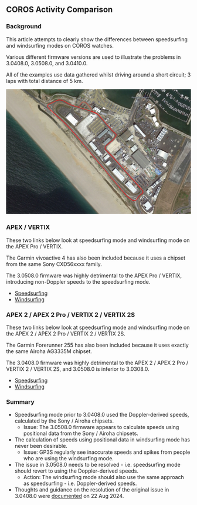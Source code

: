 ## COROS Activity Comparison

### Background

This article attempts to clearly show the differences between speedsurfing and windsurfing modes on COROS watches.

Various different firmware versions are used to illustrate the problems in 3.0408.0, 3.0508.0, and 3.0410.0.

All of the examples use data gathered whilst driving around a short circuit; 3 laps with total distance of 5 km.

![circuit](img/circuit.jpg)



### APEX / VERTIX

These two links below look at speedsurfing mode and windsurfing mode on the APEX Pro / VERTIX.

The Garmin vivoactive 4 has also been included because it uses a chipset from the same Sony CXD56xxxx family.

The 3.0508.0 firmware was highly detrimental to the APEX Pro / VERTIX, introducing non-Doppler speeds to the speedsurfing mode.

- [Speedsurfing](speedsurfing-sony/README.md)
- [Windsurfing](windsurfing-sony/README.md)



### APEX 2 / APEX 2 Pro / VERTIX 2 / VERTIX 2S

These two links below look at speedsurfing mode and windsurfing mode on the APEX 2 / APEX 2 Pro / VERTIX 2 / VERTIX 2S.

The Garmin Forerunner 255 has also been included because it uses exactly the same Airoha AG3335M chipset.

The 3.0408.0 firmware was highly detrimental to the APEX 2 / APEX 2 Pro / VERTIX 2 / VERTIX 2S, and 3.0508.0 is inferior to 3.0308.0.

- [Speedsurfing](speedsurfing-airoha/README.md)
- [Windsurfing](windsurfing-airoha/README.md)



### Summary

- Speedsurfing mode prior to 3.0408.0 used the Doppler-derived speeds, calculated by the Sony / Airoha chipsets.
  - Issue: The 3.0508.0 firmware appears to calculate speeds using positional data from the Sony / Airoha chipsets.
- The calculation of speeds using positional data in windsurfing mode has never been desirable.
  - Issue: GP3S regularly see inaccurate speeds and spikes from people who are using the windsurfing mode.
- The issue in 3.0508.0 needs to be resolved - i.e. speedsurfing mode should revert to using the Doppler-derived speeds.
  - Action: The windsurfing mode should also use the same approach as speedsurfing - i.e. Doppler-derived speeds.
- Thoughts and guidance on the resolution of the original issue in 3.0408.0 were [documented](../smoothing/update.md) on 22 Aug 2024.

